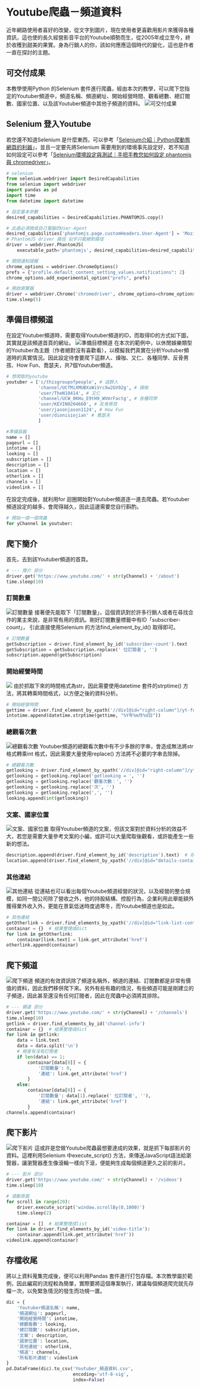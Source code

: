 # Youtube爬蟲－頻道資料
近年網路使用者喜好的改變，從文字到圖片，現在使用者更喜歡用影片來獲得各種資訊，這也使的長久經營影音平台的Youtube順勢而生，從2005年成立至今，終於收穫到甜美的果實。身為行銷人的你，該如何應應這個時代的變化，這也是作者一直在探討的主題。

## 可交付成果
本教學使用Python 的Selenium 套件進行爬蟲，經由本次的教學，可以爬下您指定的Youtuber頻道中，頻道名稱、頻道網址、開始經營時間、觀看總數、總訂閱數、國家位置、以及該Youtuber頻道中其他子頻道的資料。
![可交付成果](https://i.imgur.com/v7f9piv.png)
## Selenium 登入Youtube
若您還不知道Selenium 是什麼東西，可以參考「[Selenium介紹｜Python爬動態網頁的利器]()」，並且一定要先將Selenium 需要用到的環境事先設定好，若不知道如何設定可以參考「[Selenium環境設定與測試｜手把手教您如何設定 phantomjs與 chromedriver]()」。
```python
# selenium
from selenium.webdriver import DesiredCapabilities
from selenium import webdriver
import pandas as pd
import time
from datetime import datetime

# 設定基本參數
desired_capabilities = DesiredCapabilities.PHANTOMJS.copy()

# 此處必須換成自己電腦的User-Agent
desired_capabilities['phantomjs.page.customHeaders.User-Agent'] = 'Mozilla/5.0 (Windows NT 10.0; Win64; x64) AppleWebKit/537.36 (KHTML, like Gecko) Chrome/76.0.3809.100 Safari/537.36'
# PhantomJS driver 路徑 似乎只能絕對路徑
driver = webdriver.PhantomJS(
    executable_path='phantomjs', desired_capabilities=desired_capabilities)

# 關閉通知提醒
chrome_options = webdriver.ChromeOptions()
prefs = {"profile.default_content_setting_values.notifications": 2}
chrome_options.add_experimental_option("prefs", prefs)

# 開啟瀏覽器
driver = webdriver.Chrome('chromedriver', chrome_options=chrome_options)
time.sleep(5)
```

## 準備目標頻道
在設定Youtuber頻道時，需要取得Youtuber頻道的ID，而取得ID的方式如下圖，其實就是該頻道首頁的網址。
![準備目標頻道](https://cdn-images-1.medium.com/max/1200/1*8qNtnbgk4L3sIh_GD8Iwaw.png)
在本次的範例中，以休閒娛樂類型的Youtuber為主題（作者絕對沒有喜歡看），以模擬我們真實在分析Youtuber頻道時的真實情況。因此設定待會要爬下這群人、燥咖、又仁、各種同學、反骨男孩、How Fun、喬瑟夫，共7個Youtuber頻道。

```python
# 想爬取的youtube
youtuber = ['c/thisgroupofpeople', # 這群人
            'channel/UCfMiXMUBXxWiVrcXw2GV92g', # 燥咖
            'user/TheN10414', # 又仁
            'channel/UCW_0KHu_E9tH9_WVmrFactg', # 各種同學
            'user/KEVIN0204660', # 反骨男孩
            'user/jasonjason1124', # How Fun
            'user/dionisiojian' # 喬瑟夫
            ]

#準備容器
name = []
pageurl = []
intotime = []
looking = []
subscription = []
description = []
location = []
otherlink = []
channels = []
videolink = []
```
在設定完成後，就利用for 迴圈開始對Youtuber頻道逐一進去爬蟲。若Youtuber頻道設定的越多，會爬得越久，因此這邊需要您自行斟酌。

```python
# 開始一個一個爬蟲
for yChannel in youtuber:
```

## 爬下簡介
首先，去到該Youtuber頻道的首頁。
```python
# --- 簡介 部分
driver.get('https://www.youtube.com/' + str(yChannel) + '/about')
time.sleep(10)
```

### 訂閱數量
![訂閱數量](https://cdn-images-1.medium.com/max/1200/1*oOLnkubFqW3QzrNQSVcdag.png)
接著便先能取下「訂閱數量」，這個資訊對於許多行銷人或者在尋找合作的業主來說，是非常有用的資訊。剛好訂閱數量標籤中有ID「subscriber-count」， 引此直接使用Selenium 的方法find_element_by_id() 取得即可。
```python
# 訂閱數量
getSubscription = driver.find_element_by_id('subscriber-count').text
getSubscription = getSubscription.replace(' 位訂閱者', '')
subscription.append(getSubscription)
```

### 開始經營時間
![](https://cdn-images-1.medium.com/max/1200/1*IYevLrFcpT0N64WTyYyGtg.png)
由於抓取下來的時間格式為str，因此需要使用datetime 套件的strptime() 方法，將其轉乘時間格式，以方便之後的資料分析。
```python
# 開始經營時間
gettime = driver.find_element_by_xpath('//div[@id="right-column"]/yt-formatted-string[2]/span[2]').text
intotime.append(datetime.strptime(gettime, "%Y年%m月%d日"))
```

### 總觀看次數
![總觀看次數](https://cdn-images-1.medium.com/max/1200/1*iBBNWUCLUOL_mRosSpXOFw.png)
Youtuber頻道的總觀看次數中有不少多餘的字串，會造成無法將str 格式轉乘int 格式，因此需要大量使用replace() 方法將不必要的字串去除掉。
```python
# 總觀看次數
getlooking = driver.find_element_by_xpath('//div[@id="right-column"]/yt-formatted-string[3]').text
getlooking = getlooking.replace('getlooking = ', '')
getlooking = getlooking.replace('觀看次數：', '')
getlooking = getlooking.replace('次', '')
getlooking = getlooking.replace(',', '')
looking.append(int(getlooking))
```

### 文案、國家位置
![文案、國家位置](https://cdn-images-1.medium.com/max/1200/1*br4reNBa4frsy1G9UxdhKw.png)
取得Youtuber頻道的文案，但該文案對於資料分析的效益不大，若您是需要大量參考文案的小編，或許可以大量爬取後觀看，或許能產生一些新的想法。
```python
description.append(driver.find_element_by_id('description').text)  # 存文案
location.append(driver.find_element_by_xpath('//div[@id="details-container"]/table/tbody/tr[2]/td[2]').text)  # 存國家位置
```

### 其他連結
![其他連結](https://cdn-images-1.medium.com/max/1200/1*COEUo6N28q4BlHu0IZntwQ.png)
從連結也可以看出每個Youtube頻道經營的狀況，以及經營的整合規模，如同一間公司除了營收之外，他的持股結構、控股行為，企業利用此舉能額外獲得業外收入外，更能在景氣低迷時度過寒冬，而Youtube頻道也是如此。
```python
# 其他連結
getOtherlink = driver.find_elements_by_xpath('//div[@id="link-list-container"]/a')
containar = {}  # 結果整理成dict
for link in getOtherlink:
    containar[link.text] = link.get_attribute('href')
otherlink.append(containar)
```

## 爬下頻道
![爬下頻道](https://cdn-images-1.medium.com/max/1200/1*zRrdfx9WwhP_SIfSnhEWbw.png)
頻道的有效資訊除了頻道名稱外，頻道的連結、訂閱數都是非常有價值的資料，因此我們移併爬下來。另外有些有趣的情況，有些頻道可能是剛建立的子頻道，因此甚至還沒有任何訂閱者，因此在爬蟲中必須將其排除。
```python
# --- 頻道 部分
driver.get('https://www.youtube.com/' + str(yChannel) + '/channels')
time.sleep(10)
getlink = driver.find_elements_by_id('channel-info')
containar = {}  # 結果整理成dict
for link in getlink:
    data = link.text
    data = data.split('\n')
    # 檢查有沒有訂閱者
    if len(data) == 1:
        containar[data[0]] = {
            '訂閱數量': 0,
            '連結': link.get_attribute('href')
        }
    else:
        containar[data[0]] = {
            '訂閱數量': data[1].replace(' 位訂閱者', ''),
            '連結': link.get_attribute('href')
        }
channels.append(containar)
```

## 爬下影片
![爬下影片](https://cdn-images-1.medium.com/max/1200/1*Lc5kxiwTEWjcmEzN74QQIA.png)
這或許是您做Youtube爬蟲最想要達成的效果，就是抓下每部影片的資料。這裡利用Selenium 中execute_script() 方法，來傳送JavaScript語法給瀏覽器，讓瀏覽器產生像滾輪一樣向下滾，便能夠生成每個頻道更久之前的影片。
```python
# --- 影片 部分
driver.get('https://www.youtube.com/' + str(yChannel) + '/videos')
time.sleep(10)

# 滾動頁面
for scroll in range(20):
    driver.execute_script('window.scrollBy(0,1000)')
    time.sleep(2)

containar = []  # 結果整理成list
for link in driver.find_elements_by_id('video-title'):
    containar.append(link.get_attribute('href'))
videolink.append(containar)
```

## 存檔收尾
將以上資料蒐集完成後，便可以利用Pandas 套件進行打包存檔。本次教學屬於範例，因此編寫的流程較為簡單，實際要將這個專案執行，建議每個頻道爬完就先存檔一次，以免緊急情況的發生而功規一匱。
```python
dic = {
    'Youtuber頻道名稱': name,
    '頻道網址': pageurl,
    '開始經營時間': intotime,
    '總觀看數': looking,
    '總訂閱數': subscription,
    '文案': description,
    '國家位置': location,
    '其他連結': otherlink,
    '頻道': channels,
    '所有影片連結': videolink
}
pd.DataFrame(dic).to_csv('Youtuber_頻道資料.csv',
                         encoding='utf-8-sig',
                         index=False)
```